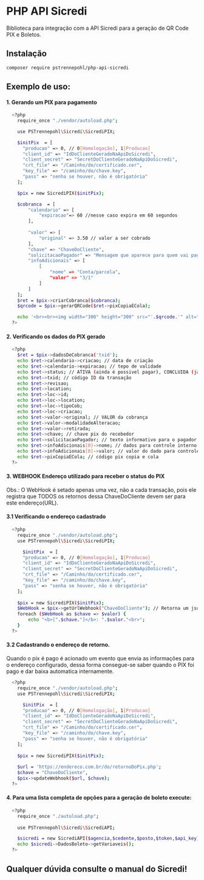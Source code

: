 # PHP API Sicredi
Biblioteca para integração com a API Sicredi para a geração de QR Code PIX e Boletos.


## Instalação
```bash
composer require pstrennepohl/php-api-sicredi
```
## Exemplo de uso:

#### 1. Gerando um PIX para pagamento
```bash
  <?php
    require_once "./vendor/autoload.php";

    use PSTrennepohl\Sicredi\SicrediPIX;

    $initPix  = [
      "producao" => 0, // 0[Homologação], 1[Producao]
      "client_id" => "IdDoClienteGeradoNaApiDoSicredi",
      "client_secret" => "SecretDoClienteGeradoNaApiDoSicredi",
      "crt_file" => "/Caminho/do/certificado.cer",
      "key_file" => "/caminho/do/chave.key",
      "pass" => "senha se houver, não é obrigatória"
    ];

    $pix = new SicrediPIX($initPix);

    $cobranca  = [
        "calendario" => [
            "expiracao"=> 60 //nesse caso expira em 60 segundos
        ],
       
        "valor" => [
            "original" => 3.50 // valor a ser cobrado
        ],
        "chave" => "ChaveDoCliente", 
        "solicitacaoPagador" => "Mensagem que aparece para quem vai pagar.",
        "infoAdicionais" => [
            [
                "nome" => "Conta/parcela",
                "valor" => "3/1"
            ]
        ]
    ];
    $ret = $pix->criarCobranca($cobranca);
    $qrcode = $pix->gerarQRCode($ret->pixCopiaECola);

    echo '<br><br><img width="300" height="300" src="'.$qrcode.'" alt="QR Code" />';
  ?>
```

#### 2. Verificando os dados do PIX gerado
```bash
  <?php
    $ret = $pix->dadosDeCobranca('txid');
    echo $ret->calendario->criacao; // data de criação
    echo $ret->calendario->expiracao; // tepo de validade
    echo $ret->status; // ATIVA (ainda é possivel pagar), CONCLUIDA (já foi paga)
    echo $ret->txid; // código ID da transação
    echo $ret->revisao; 
    echo $ret->location; 
    echo $ret->loc->id; 
    echo $ret->loc->location; 
    echo $ret->loc->tipoCob; 
    echo $ret->loc->criacao; 
    echo $ret->valor->original; // VALOR da cobrança
    echo $ret->valor->modalidadeAlteracao;
    echo $ret->valor->retirada;
    echo $ret->chave; // chave pix do recebedor
    echo $ret->solicitacaoPagador; // texto informativo para o pagador
    echo $ret->infoAdicionais[0]->nome; // dados para controle interno
    echo $ret->infoAdicionais[0]->valor; // valor do dado para controle interno
    echo $ret->pixCopiaECola; // código pix copia e cola
  ?>
```

#### 3. WEBHOOK Endereço utilizado para receber o status do PIX
  Obs.: O WebHook é setado apenas uma vez, não a cada transação, pois ele registra que TODOS os retornos dessa ChaveDoCliente devem ser para este endereço(URL).

#### 3.1 Verificando o endereço cadastrado
```bash
  <?php
    require_once "./vendor/autoload.php";
    use PSTrennepohl\Sicredi\SicrediPIX;

      $initPix  = [
      "producao" => 0, // 0[Homologação], 1[Producao]
      "client_id" => "IdDoClienteGeradoNaApiDoSicredi",
      "client_secret" => "SecretDoClienteGeradoNaApiDoSicredi",
      "crt_file" => "/Caminho/do/certificado.cer",
      "key_file" => "/caminho/do/chave.key",
      "pass" => "senha se houver, não é obrigatória"
    ];
    
    $pix = new SicrediPIX($initPix);
    $WebHook = $pix->getUrlWebhook("ChaveDoCliente"); // Retorna um json
    foreach ($WebHook as $chave => $valor) {
        echo "<b>[".$chave."]</b>: ".$valor."<br>";
    }
  ?>
```

#### 3.2 Cadastrando o endereço de retorno.
  Quando o pix é pago é acionado um evento que envia as informações para o endereço configurado, dessa forma consegue-se saber quando o PIX foi pago e dar baixa automatica internamente.
```bash  
  <?php 
    require_once "./vendor/autoload.php";
    use PSTrennepohl\Sicredi\SicrediPIX;

      $initPix  = [
      "producao" => 0, // 0[Homologação], 1[Producao]
      "client_id" => "IdDoClienteGeradoNaApiDoSicredi",
      "client_secret" => "SecretDoClienteGeradoNaApiDoSicredi",
      "crt_file" => "/Caminho/do/certificado.cer",
      "key_file" => "/caminho/do/chave.key",
      "pass" => "senha se houver, não é obrigatória"
    ];
    
    $pix = new SicrediPIX($initPix);
    
    $url = 'https://endereco.com.br/do/retornoDoPix.php';
    $chave = "ChaveDoCliente", 
    $pix->updateWebhook($url, $chave);
  ?>
```


#### 4. Para uma lista completa de opções para a geração de boleto execute:
```bash
  <?php
    require_once "./autoload.php";
    
    use PSTrennepohl\Sicredi\SicrediAPI;

    $sicredi = new SicrediAPI($agencia,$cedente,$posto,$token,$api_key);
    echo $sicredi->DadosBoleto->getVariaveis();
  ?>
```

## Qualquer dúvida consulte o manual do Sicredi!
